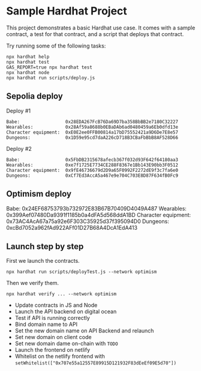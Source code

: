 # Sample Hardhat Project

This project demonstrates a basic Hardhat use case. It comes with a sample contract, a test for that contract, and a script that deploys that contract.

Try running some of the following tasks:

```shell
npx hardhat help
npx hardhat test
GAS_REPORT=true npx hardhat test
npx hardhat node
npx hardhat run scripts/deploy.js
```

## Sepolia deploy

Deploy #1
```
Babe:                 0x28EDA267FcB76Da69D7ba358BbBB2e7180C32227
Wearables:            0x28Af59a8688b0EBaDAb6ad0480459a6Eb0dfd13e
Character equipment:  0xE0E2ee0FFB00814a17bD75552421a9D6De7E8e57
Dungeons:             0x1D59e95cd7daA226cD718B3CBaFbBbB8AF528D66
```

Deploy #2
```
Babe:                 0x5FbDB2315678afecb367f032d93F642f64180aa3
Wearables:            0xe7f1725E7734CE288F8367e1Bb143E90bb3F0512
Character equipment:  0x9fE46736679d2D9a65F0992F2272dE9f3c7fa6e0
Dungeons:             0xCf7Ed3AccA5a467e9e704C703E8D87F634fB0Fc9
```

## Optimism deploy
Babe:                 0x24EF68753793b732972E83B67B70409D4049A487
Wearables:            0x399Aef07480Da9391f1185b0a4dFA5d568ddA1BD
Character equipment:  0x73AC4AcA67a75a92e6F303C35925d37f395094D0
Dungeons:             0xcBd7052a962fAd922AFf01D27B68A4DcA1EdA413

## Launch step by step

First we launch the contracts.

```
npx hardhat run scripts/deployTest.js --network optimism
```

Then we verify them.

```
npx hardhat verify ... --network optimism
```

* Update contracts in JS and Node
* Launch the API backend on digital ocean
* Test if API is running correctly
* Bind domain name to API
* Set the new domain name on API Backend and relaunch 
* Set new domain on client code
* Set new domain dame on-chain with `TODO`
* Launch the frontend on netlify
* Whitelist on the netlify frontend with `setWhitelist(["0x707e55a12557E89915D121932F83dEeEf09E5d70"])`